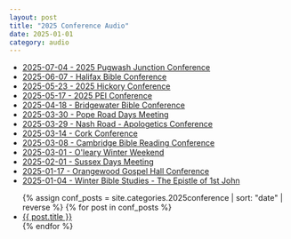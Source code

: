 ```yaml
---
layout: post
title: "2025 Conference Audio"
date: 2025-01-01
category: audio
---
```


<ul>
<li><a href="{{ 'audio/2025-Conference/2025-07-04-2025-Pugwash-Junction-Conference/' | relative_url }}">2025-07-04 - 2025 Pugwash Junction Conference</a></li>
<li><a href="{{ 'audio/2025-Conference/2025-06-07-Halifax-Bible-Conference/' | relative_url }}">2025-06-07 - Halifax Bible Conference</a></li>
<li><a href="{{ 'audio/2025-Conference/2025-05-23-2025-Hickory-Conference/' | relative_url }}">2025-05-23 - 2025 Hickory Conference</a></li>
<li><a href="{{ 'audio/2025-Conference/2025-05-17-2025-PEI-Conference/' | relative_url }}">2025-05-17 - 2025 PEI Conference</a></li>
<li><a href="{{ 'audio/2025-Conference/2025-04-18-Bridgewater-Bible-Conference/' | relative_url }}">2025-04-18 - Bridgewater Bible Conference</a></li>
<li><a href="{{ 'audio/2025-Conference/2025-03-30-Pope-Road-Days-Meeting/' | relative_url }}">2025-03-30 - Pope Road Days Meeting</a></li>
<li><a href="{{ 'audio/2025-Conference/2025-03-29-Nash-Road-Apologetics-Conference/' | relative_url }}">2025-03-29 - Nash Road - Apologetics Conference</a></li>
<li><a href="{{ 'audio/2025-Conference/2025-03-14-Cork-Conference/' | relative_url }}">2025-03-14 - Cork Conference</a></li>
<li><a href="{{ 'audio/2025-Conference/2025-03-08-Cambridge-Bible-Reading-Conference/' | relative_url }}">2025-03-08 - Cambridge Bible Reading Conference</a></li>
<li><a href="{{ 'audio/2025-Conference/2025-03-01-Oleary-Winter-Weekend/' | relative_url }}">2025-03-01 - O'leary Winter Weekend</a></li>
<li><a href="{{ 'audio/2025-Conference/2025-02-01-Sussex-Days-Meeting/' | relative_url }}">2025-02-01 - Sussex Days Meeting</a></li>
<li><a href="{{ 'audio/2025-Conference/2025-01-17-Orangewood-Gospel-Hall-Conference/' | relative_url }}">2025-01-17 - Orangewood Gospel Hall Conference</a></li>
<li><a href="{{ 'audio/2025-Conference/2025-01-04-Winter-Bible-Studies-The-Epistle-of-1st-John/' | relative_url }}">2025-01-04 - Winter Bible Studies - The Epistle of 1st John</a></li>
</ul>


<ul>
  {% assign conf_posts = site.categories.2025conference | sort: "date" | reverse %}
  {% for post in conf_posts %}
    <li>
      <a href="{{ post.url | relative_url }}">{{ post.title }}</a>
    </li>
  {% endfor %}
</ul>
